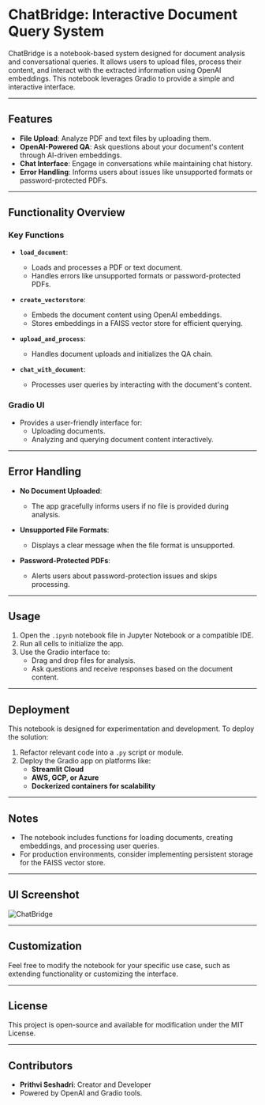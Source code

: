 # ChatBridge: Interactive Document Query System

ChatBridge is a notebook-based system designed for document analysis and conversational queries. It allows users to upload files, process their content, and interact with the extracted information using OpenAI embeddings. This notebook leverages Gradio to provide a simple and interactive interface.

---

## Features

- **File Upload**: Analyze PDF and text files by uploading them.
- **OpenAI-Powered QA**: Ask questions about your document's content through AI-driven embeddings.
- **Chat Interface**: Engage in conversations while maintaining chat history.
- **Error Handling**: Informs users about issues like unsupported formats or password-protected PDFs.

---

## Functionality Overview

### Key Functions

- **`load_document`**:
  - Loads and processes a PDF or text document.
  - Handles errors like unsupported formats or password-protected PDFs.

- **`create_vectorstore`**:
  - Embeds the document content using OpenAI embeddings.
  - Stores embeddings in a FAISS vector store for efficient querying.

- **`upload_and_process`**:
  - Handles document uploads and initializes the QA chain.

- **`chat_with_document`**:
  - Processes user queries by interacting with the document's content.

### Gradio UI

- Provides a user-friendly interface for:
  - Uploading documents.
  - Analyzing and querying document content interactively.

---

## Error Handling

- **No Document Uploaded**:
  - The app gracefully informs users if no file is provided during analysis.
  
- **Unsupported File Formats**:
  - Displays a clear message when the file format is unsupported.

- **Password-Protected PDFs**:
  - Alerts users about password-protection issues and skips processing.

---

## Usage

1. Open the `.ipynb` notebook file in Jupyter Notebook or a compatible IDE.
2. Run all cells to initialize the app.
3. Use the Gradio interface to:
   - Drag and drop files for analysis.
   - Ask questions and receive responses based on the document content.

---

## Deployment

This notebook is designed for experimentation and development. To deploy the solution:

1. Refactor relevant code into a `.py` script or module.
2. Deploy the Gradio app on platforms like:
   - **Streamlit Cloud**
   - **AWS, GCP, or Azure**
   - **Dockerized containers for scalability**

---

## Notes

- The notebook includes functions for loading documents, creating embeddings, and processing user queries.
- For production environments, consider implementing persistent storage for the FAISS vector store.

---

## UI Screenshot
![ChatBridge](https://github.com/user-attachments/assets/96e2e373-1336-4303-9c05-7dfb3e56ed55)


---

## Customization

Feel free to modify the notebook for your specific use case, such as extending functionality or customizing the interface.

---

## License

This project is open-source and available for modification under the MIT License.

---

## Contributors

- **Prithvi Seshadri**: Creator and Developer
- Powered by OpenAI and Gradio tools.
